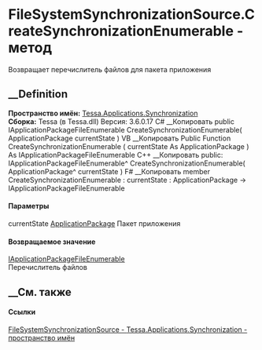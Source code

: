 # FileSystemSynchronizationSource.CreateSynchronizationEnumerable - метод
Возвращает перечислитель файлов для пакета приложения
## __Definition
 **Пространство имён:**
[Tessa.Applications.Synchronization](N_Tessa_Applications_Synchronization.htm)  
 **Сборка:** Tessa (в Tessa.dll) Версия: 3.6.0.17
C# __Копировать
     public IApplicationPackageFileEnumerable CreateSynchronizationEnumerable(
    	ApplicationPackage currentState
    )
VB __Копировать
     Public Function CreateSynchronizationEnumerable ( 
    	currentState As ApplicationPackage
    ) As IApplicationPackageFileEnumerable
C++ __Копировать
     public:
    IApplicationPackageFileEnumerable^ CreateSynchronizationEnumerable(
    	ApplicationPackage^ currentState
    )
F# __Копировать
     member CreateSynchronizationEnumerable : 
            currentState : ApplicationPackage -> IApplicationPackageFileEnumerable 
#### Параметры
currentState
[ApplicationPackage](T_Tessa_Applications_Package_ApplicationPackage.htm)
     Пакет приложения 
#### Возвращаемое значение
[IApplicationPackageFileEnumerable](T_Tessa_Applications_Synchronization_IApplicationPackageFileEnumerable.htm)  
Перечислитель файлов
## __См. также
#### Ссылки
[FileSystemSynchronizationSource -
](T_Tessa_Applications_Synchronization_FileSystemSynchronizationSource.htm)
[Tessa.Applications.Synchronization - пространство
имён](N_Tessa_Applications_Synchronization.htm)
